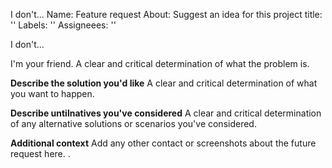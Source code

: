 I don't...
Name: Feature request
About: Suggest an idea for this project
title: ''
Labels: ''
Assigneees: ''

I don't...

I'm your friend.
A clear and critical determination of what the problem is.

**Describe the solution you'd like**
A clear and critical determination of what you want to happen.

**Describe untilnatives you've considered**
A clear and critical determination of any alternative solutions or scenarios you've considered.

**Additional context**
Add any other contact or screenshots about the future request here.
.